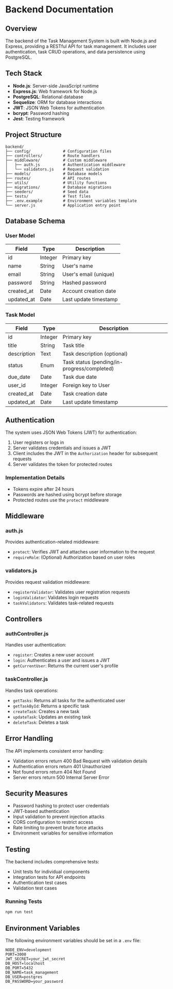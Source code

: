 # Backend Documentation

## Overview

The backend of the Task Management System is built with Node.js and Express, providing a RESTful API for task management. It includes user authentication, task CRUD operations, and data persistence using PostgreSQL.

## Tech Stack

- **Node.js**: Server-side JavaScript runtime
- **Express.js**: Web framework for Node.js
- **PostgreSQL**: Relational database
- **Sequelize**: ORM for database interactions
- **JWT**: JSON Web Tokens for authentication
- **bcrypt**: Password hashing
- **Jest**: Testing framework

## Project Structure

```
backend/
├── config/              # Configuration files
├── controllers/         # Route handlers
├── middleware/          # Custom middleware
│   ├── auth.js          # Authentication middleware
│   └── validators.js    # Request validation
├── models/              # Database models
├── routes/              # API routes
├── utils/               # Utility functions
├── migrations/          # Database migrations
├── seeders/             # Seed data
├── tests/               # Test files
├── .env.example         # Environment variables template
└── server.js            # Application entry point
```

## Database Schema

### User Model

| Field      | Type    | Description            |
|------------|---------|------------------------|
| id         | Integer | Primary key            |
| name       | String  | User's name            |
| email      | String  | User's email (unique)  |
| password   | String  | Hashed password        |
| created_at | Date    | Account creation date  |
| updated_at | Date    | Last update timestamp  |

### Task Model

| Field       | Type    | Description                       |
|-------------|---------|-----------------------------------|
| id          | Integer | Primary key                       |
| title       | String  | Task title                        |
| description | Text    | Task description (optional)       |
| status      | Enum    | Task status (pending/in-progress/completed) |
| due_date    | Date    | Task due date                     |
| user_id     | Integer | Foreign key to User               |
| created_at  | Date    | Task creation date                |
| updated_at  | Date    | Last update timestamp             |

## Authentication

The system uses JSON Web Tokens (JWT) for authentication:

1. User registers or logs in
2. Server validates credentials and issues a JWT
3. Client includes the JWT in the `Authorization` header for subsequent requests
4. Server validates the token for protected routes

### Implementation Details

- Tokens expire after 24 hours
- Passwords are hashed using bcrypt before storage
- Protected routes use the `protect` middleware

## Middleware

### auth.js

Provides authentication-related middleware:

- `protect`: Verifies JWT and attaches user information to the request
- `requireRole`: (Optional) Authorization based on user roles

### validators.js

Provides request validation middleware:

- `registerValidator`: Validates user registration requests
- `loginValidator`: Validates login requests
- `taskValidators`: Validates task-related requests

## Controllers

### authController.js

Handles user authentication:

- `register`: Creates a new user account
- `login`: Authenticates a user and issues a JWT
- `getCurrentUser`: Returns the current user's profile

### taskController.js

Handles task operations:

- `getTasks`: Returns all tasks for the authenticated user
- `getTaskById`: Returns a specific task
- `createTask`: Creates a new task
- `updateTask`: Updates an existing task
- `deleteTask`: Deletes a task

## Error Handling

The API implements consistent error handling:

- Validation errors return 400 Bad Request with validation details
- Authentication errors return 401 Unauthorized
- Not found errors return 404 Not Found
- Server errors return 500 Internal Server Error

## Security Measures

- Password hashing to protect user credentials
- JWT-based authentication
- Input validation to prevent injection attacks
- CORS configuration to restrict access
- Rate limiting to prevent brute force attacks
- Environment variables for sensitive information

## Testing

The backend includes comprehensive tests:

- Unit tests for individual components
- Integration tests for API endpoints
- Authentication test cases
- Validation test cases

### Running Tests

```bash
npm run test
```

## Environment Variables

The following environment variables should be set in a `.env` file:

```
NODE_ENV=development
PORT=3000
JWT_SECRET=your_jwt_secret
DB_HOST=localhost
DB_PORT=5432
DB_NAME=task_management
DB_USER=postgres
DB_PASSWORD=your_password
``` 